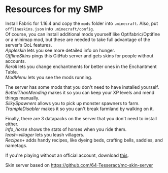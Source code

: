 # Resources for my SMP

Install Fabric for 1.16.4 and copy the `mods` folder into `.minecraft`. Also, put `offlineskins.json` into `.minecraft/config`.  
Of course, you can install additional mods yourself like Optifabric/Optifine or a minimap mod, but these are needed to take full advantage of the server's QoL features.  
_Appleskin_ lets you see more detailed info on hunger.  
_OfflineSkins_ pings this GitHub server and gets skins for people without accounts.  
_Reroll_ lets you change enchantments for better ones in the Enchantment Table.  
_ModMenu_ lets you see the mods running.

The server has some mods that you don't need to have installed yourself.  
_BetterThanMending_ makes it so you can keep your XP levels and mend things manually.  
_SilkySpawners_ allows you to pick up monster spawners to farm.  
_TrampleDisabler_ makes it so you can't break farmland by walking on it.

Finally, there are 3 datapacks on the server that you don't need to install either.  
_info_horse_ shows the stats of horses when you ride them.  
_leash-villager_ lets you leash villagers.  
_Recipes+_ adds handy recipes, like dyeing beds, crafting bells, saddles, and nametags.

If you're playing without an official account, download [this](https://github.com/gmag224/MultiMC5-Offline).

Skin server based on https://github.com/64-Tesseract/mc-skin-server
